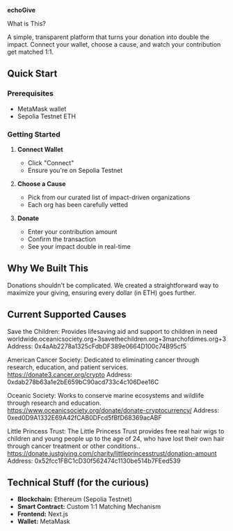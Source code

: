 **echoGive**

What is This?

A simple, transparent platform that turns your donation into double the impact. Connect your wallet, choose a cause, and watch your contribution get matched 1:1.

## Quick Start

### Prerequisites
- MetaMask wallet
- Sepolia Testnet ETH

### Getting Started

1. **Connect Wallet**
   - Click "Connect" 
   - Ensure you're on Sepolia Testnet

2. **Choose a Cause**
   - Pick from our curated list of impact-driven organizations
   - Each org has been carefully vetted

3. **Donate**
   - Enter your contribution amount
   - Confirm the transaction
   - See your impact double in real-time

## Why We Built This

Donations shouldn't be complicated. We created a straightforward way to maximize your giving, ensuring every dollar (in ETH) goes further.

## Current Supported Causes

Save the Children: Provides lifesaving aid and support to children in need worldwide. ​oceanicsociety.org+3savethechildren.org+3marchofdimes.org+3
Address: 0x4aAb2278a1325cFdbDF389e0664D100c74B95cf5 

American Cancer Society: Dedicated to eliminating cancer through research, education, and patient services. ​https://donate3.cancer.org/crypto 
Address: ​​0xdab278b63a1e2bE659bC90acd733c4c106Dee16C

Oceanic Society: Works to conserve marine ecosystems and wildlife through research and education. https://www.oceanicsociety.org/donate/donate-cryptocurrency/ 
Address: 0xed0D9A1332E69A42fCAB0DFcd5fBfD68369acABF

Little Princess Trust: The Little Princess Trust provides free real hair wigs to children and young people up to the age of 24, who have lost their own hair through cancer treatment or other conditions.. https://donate.justgiving.com/charity/littleprincesstrust/donation-amount 
Address: 0x52fcc1FBC1cD30f562474c1130be514b7FEed539 

## Technical Stuff (for the curious)

- **Blockchain:** Ethereum (Sepolia Testnet)
- **Smart Contract:** Custom 1:1 Matching Mechanism
- **Frontend:** Next.js
- **Wallet:** MetaMask
